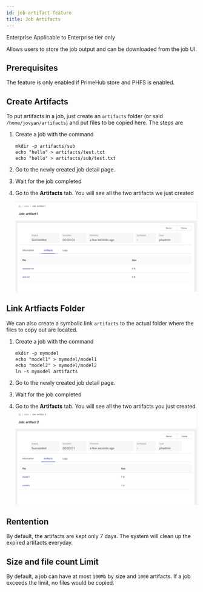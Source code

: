 ```yaml
---
id: job-artifact-feature
title: Job Artifacts
---
```


<div class="ee-only tooltip">Enterprise
  <span class="tooltiptext">Applicable to Enterprise tier only</span>
</div>

Allows users to store the job output and can be downloaded from the job UI.

## Prerequisites

The feature is only enabled if PrimeHub store and PHFS is enabled.

## Create Artifacts

To put artifacts in a job, just create an `artifacts` folder (or said `/home/jovyan/artifacts`) and put files to be copied here. The steps are

1. Create a job with the command

    ```
    mkdir -p artifacts/sub
    echo "hello" > artifacts/test.txt
    echo "hello" > artifacts/sub/test.txt
    ```

1. Go to the newly created job detail page.
1. Wait for the job completed
1. Go to the **Artifacts** tab. You will see all the two artifacts we just created

   ![](assets/jartifact_folder.png)

## Link Artfiacts Folder

We can also create a symbolic link `artifacts` to the actual folder where the files to copy out are located.

1. Create a job with the command

    ```
    mkdir -p mymodel
    echo "model1" > mymodel/model1
    echo "model2" > mymodel/model2
    ln -s mymodel artifacts
    ```

1. Go to the newly created job detail page.
1. Wait for the job completed
1. Go to the **Artifacts** tab. You will see all the two artifacts you just created
   ![](assets/jartifact_link.png)

## Rentention

By default, the artifacts are kept only 7 days. The system will clean up the expired artifacts everyday.

## Size and file count Limit

By default, a job can have at most `100Mb` by size and `1000` artifacts. If a job exceeds the limit, no files would be copied.
